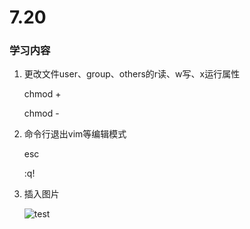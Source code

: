 # 7.20

### 学习内容

1. 更改文件user、group、others的r读、w写、x运行属性

   chmod +

   chmod -

2. 命令行退出vim等编辑模式

   esc

   :q!

3. 插入图片

   ![test](C:\cygwin64\home\Jake\study\note\1.Jpg)

   

